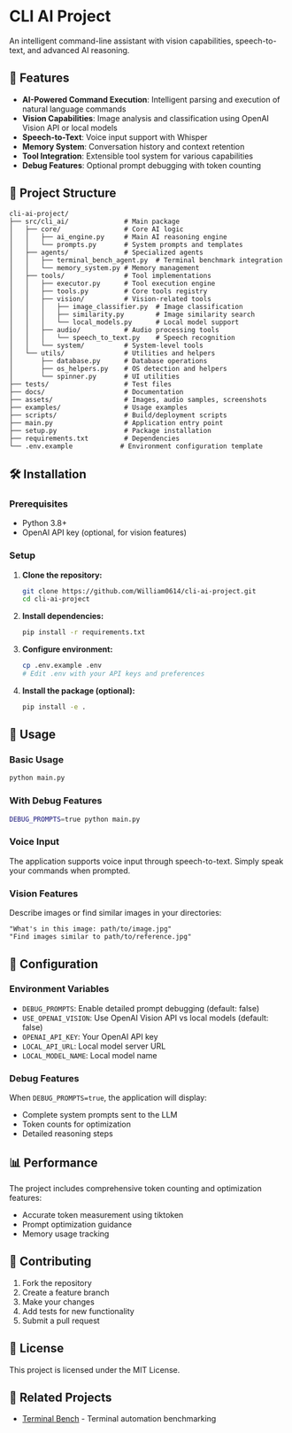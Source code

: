 # CLI AI Project

An intelligent command-line assistant with vision capabilities, speech-to-text, and advanced AI reasoning.

## 🚀 Features

- **AI-Powered Command Execution**: Intelligent parsing and execution of natural language commands
- **Vision Capabilities**: Image analysis and classification using OpenAI Vision API or local models
- **Speech-to-Text**: Voice input support with Whisper
- **Memory System**: Conversation history and context retention
- **Tool Integration**: Extensible tool system for various capabilities
- **Debug Features**: Optional prompt debugging with token counting

## 📁 Project Structure

```
cli-ai-project/
├── src/cli_ai/              # Main package
│   ├── core/                # Core AI logic
│   │   ├── ai_engine.py     # Main AI reasoning engine
│   │   └── prompts.py       # System prompts and templates
│   ├── agents/              # Specialized agents
│   │   ├── terminal_bench_agent.py  # Terminal benchmark integration
│   │   └── memory_system.py # Memory management
│   ├── tools/               # Tool implementations
│   │   ├── executor.py      # Tool execution engine
│   │   ├── tools.py         # Core tools registry
│   │   ├── vision/          # Vision-related tools
│   │   │   ├── image_classifier.py  # Image classification
│   │   │   ├── similarity.py        # Image similarity search
│   │   │   └── local_models.py      # Local model support
│   │   ├── audio/           # Audio processing tools
│   │   │   └── speech_to_text.py    # Speech recognition
│   │   └── system/          # System-level tools
│   └── utils/               # Utilities and helpers
│       ├── database.py      # Database operations
│       ├── os_helpers.py    # OS detection and helpers
│       └── spinner.py       # UI utilities
├── tests/                   # Test files
├── docs/                    # Documentation
├── assets/                  # Images, audio samples, screenshots
├── examples/                # Usage examples
├── scripts/                 # Build/deployment scripts
├── main.py                  # Application entry point
├── setup.py                 # Package installation
├── requirements.txt         # Dependencies
└── .env.example            # Environment configuration template
```

## 🛠️ Installation

### Prerequisites

- Python 3.8+
- OpenAI API key (optional, for vision features)

### Setup

1. **Clone the repository:**
   ```bash
   git clone https://github.com/William0614/cli-ai-project.git
   cd cli-ai-project
   ```

2. **Install dependencies:**
   ```bash
   pip install -r requirements.txt
   ```

3. **Configure environment:**
   ```bash
   cp .env.example .env
   # Edit .env with your API keys and preferences
   ```

4. **Install the package (optional):**
   ```bash
   pip install -e .
   ```

## 🚀 Usage

### Basic Usage

```bash
python main.py
```

### With Debug Features

```bash
DEBUG_PROMPTS=true python main.py
```

### Voice Input

The application supports voice input through speech-to-text. Simply speak your commands when prompted.

### Vision Features

Describe images or find similar images in your directories:
```
"What's in this image: path/to/image.jpg"
"Find images similar to path/to/reference.jpg"
```

## 🔧 Configuration

### Environment Variables

- `DEBUG_PROMPTS`: Enable detailed prompt debugging (default: false)
- `USE_OPENAI_VISION`: Use OpenAI Vision API vs local models (default: false)
- `OPENAI_API_KEY`: Your OpenAI API key
- `LOCAL_API_URL`: Local model server URL
- `LOCAL_MODEL_NAME`: Local model name

### Debug Features

When `DEBUG_PROMPTS=true`, the application will display:
- Complete system prompts sent to the LLM
- Token counts for optimization
- Detailed reasoning steps

## 📊 Performance

The project includes comprehensive token counting and optimization features:
- Accurate token measurement using tiktoken
- Prompt optimization guidance
- Memory usage tracking

## 🤝 Contributing

1. Fork the repository
2. Create a feature branch
3. Make your changes
4. Add tests for new functionality
5. Submit a pull request

## 📝 License

This project is licensed under the MIT License.

## 🔗 Related Projects

- [Terminal Bench](https://github.com/terminal-bench/terminal-bench) - Terminal automation benchmarking
